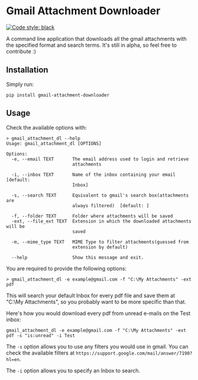 # Gmail Attachment Downloader
[![Code style: black](https://img.shields.io/badge/code%20style-black-000000.svg)](https://github.com/psf/black)

A command line application that downloads all the gmail attachments with the specified format and search terms. It's still in alpha, so feel free to contribute :)

## Installation

Simply run:

```
pip install gmail-attachment-downloader
```

## Usage
Check the available options with:
```
> gmail_attachment_dl --help
Usage: gmail_attachment_dl [OPTIONS]

Options:
  -e, --email TEXT       The email address used to login and retrieve
                         attachments

  -i, --inbox TEXT       Name of the inbox containing your email  [default:
                         Inbox]

  -s, --search TEXT      Equivalent to gmail's search box(attachments are
                         always filtered)  [default: ]

  -f, --folder TEXT      Folder where attachments will be saved
  -ext, --file_ext TEXT  Extension in which the downloaded attachments will be
                         saved

  -m, --mime_type TEXT   MIME Type to filter attachments(guessed from
                         extension by default)

  --help                 Show this message and exit.
```
You are required to provide the following options:
```
> gmail_attachment_dl -e example@gmail.com -f "C:\My Attachments" -ext pdf
```
This will search your default Inbox for every pdf file and save them at "C:\My Attachments", so you probably want to be more specific than that.

Here's how you would download every pdf from unread e-mails on the Test inbox:
```
gmail_attachment_dl -e example@gmail.com -f "C:\My Attachments" -ext pdf -s "is:unread" -i Test
```
The `-s` option allows you to use any filters you would use in gmail. You can check the available filters at `https://support.google.com/mail/answer/7190?hl=en`.

The `-i` option allows you to specify an Inbox to search.